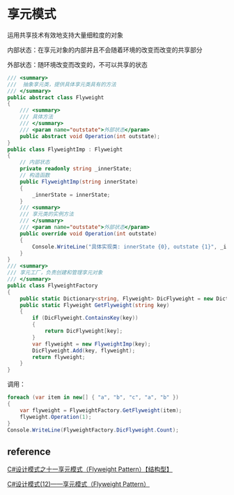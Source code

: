 # 享元模式

运用共享技术有效地支持大量细粒度的对象

内部状态：在享元对象的内部并且不会随着环境的改变而改变的共享部分

外部状态：随环境改变而改变的，不可以共享的状态

```csharp
/// <summary>
///  抽象享元类，提供具体享元类具有的方法
/// </summary>
public abstract class Flyweight
{
    /// <summary>
    /// 具体方法
    /// </summary>
    /// <param name="outstate">外部状态</param>
    public abstract void Operation(int outstate);
}
public class FlyweightImp : Flyweight
{
    // 内部状态
    private readonly string _innerState;
    // 构造函数
    public FlyweightImp(string innerState)
    {
        _innerState = innerState;
    }
    /// <summary>
    /// 享元类的实例方法
    /// </summary>
    /// <param name="outstate">外部状态</param>
    public override void Operation(int outstate)
    {
        Console.WriteLine("具体实现类: innerState {0}, outstate {1}", _innerState, outstate);
    }
}
/// <summary>
/// 享元工厂，负责创建和管理享元对象
/// </summary>
public class FlyweightFactory
{
    public static Dictionary<string, Flyweight> DicFlyweight = new Dictionary<string, Flyweight>();
    public static Flyweight GetFlyweight(string key)
    {
        if (DicFlyweight.ContainsKey(key))
        {
            return DicFlyweight[key];
        }
        var flyweight = new FlyweightImp(key);
        DicFlyweight.Add(key, flyweight);
        return flyweight;
    }
}
```

调用：

```csharp
foreach (var item in new[] { "a", "b", "c", "a", "b" })
{
    var flyweight = FlyweightFactory.GetFlyweight(item);
    flyweight.Operation(1);
}
Console.WriteLine(FlyweightFactory.DicFlyweight.Count);
```

## reference

[C#设计模式之十一享元模式（Flyweight Pattern）【结构型】](http://www.cnblogs.com/PatrickLiu/p/7792973.html)

[C#设计模式(12)——享元模式（Flyweight Pattern）](http://www.cnblogs.com/zhili/p/FlyweightPattern.html)
